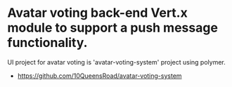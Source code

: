 # Avatar voting back-end Vert.x module to support a push message functionality.

UI project for avatar voting is 'avatar-voting-system' project using polymer.
- https://github.com/10QueensRoad/avatar-voting-system